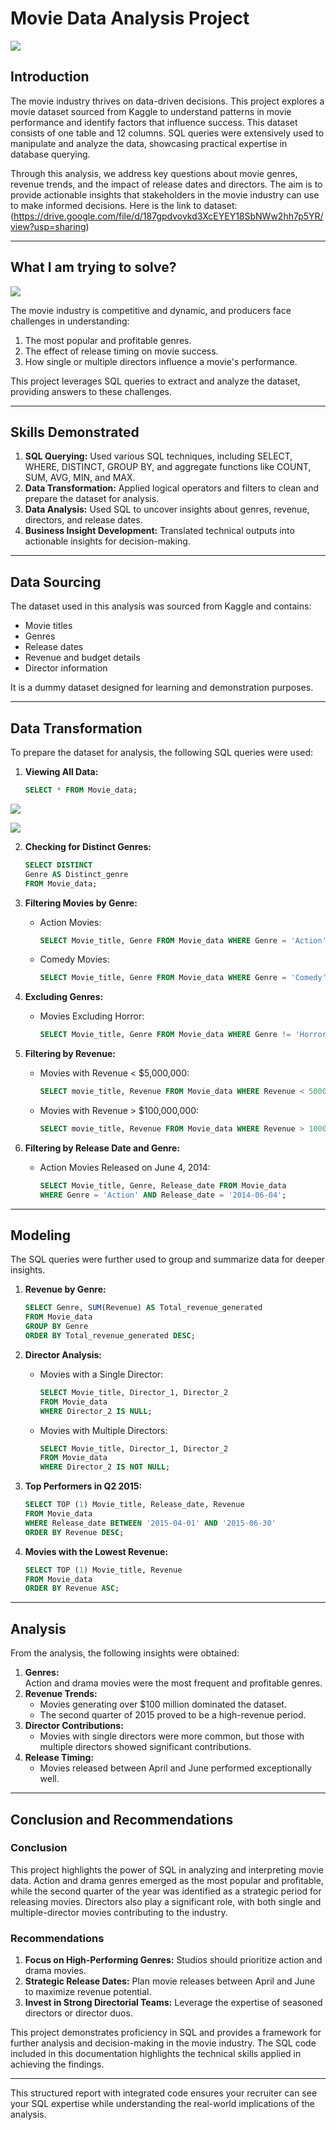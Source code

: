 # **Movie Data Analysis Project**
![](image2.jpg)


## **Introduction**  
The movie industry thrives on data-driven decisions. This project explores a movie dataset sourced from Kaggle to understand patterns in movie performance and identify factors that influence success. This dataset consists of one table and 12 columns. SQL queries were extensively used to manipulate and analyze the data, showcasing practical expertise in database querying.  

Through this analysis, we address key questions about movie genres, revenue trends, and the impact of release dates and directors. The aim is to provide actionable insights that stakeholders in the movie industry can use to make informed decisions.
Here is the link to dataset: (https://drive.google.com/file/d/187gpdvovkd3XcEYEY18SbNWw2hh7p5YR/view?usp=sharing)

---

## **What I am trying to solve?**  

![](image6.png)

The movie industry is competitive and dynamic, and producers face challenges in understanding:  
1. The most popular and profitable genres.  
2. The effect of release timing on movie success.  
3. How single or multiple directors influence a movie's performance.  

This project leverages SQL queries to extract and analyze the dataset, providing answers to these challenges.

---

## **Skills Demonstrated**  
1. **SQL Querying:** Used various SQL techniques, including SELECT, WHERE, DISTINCT, GROUP BY, and aggregate functions like COUNT, SUM, AVG, MIN, and MAX.  
2. **Data Transformation:** Applied logical operators and filters to clean and prepare the dataset for analysis.  
3. **Data Analysis:** Used SQL to uncover insights about genres, revenue, directors, and release dates.  
4. **Business Insight Development:** Translated technical outputs into actionable insights for decision-making.

---

## **Data Sourcing**  
The dataset used in this analysis was sourced from Kaggle and contains:  
- Movie titles  
- Genres  
- Release dates  
- Revenue and budget details  
- Director information  

It is a dummy dataset designed for learning and demonstration purposes.

---

## **Data Transformation**  
To prepare the dataset for analysis, the following SQL queries were used:  
1. **Viewing All Data:**  
   ```sql
   SELECT * FROM Movie_data;
   ```
![](image3.png)

![](image4.png)

2. **Checking for Distinct Genres:**  
   ```sql
   SELECT DISTINCT
   Genre AS Distinct_genre
   FROM Movie_data;
   ```
3. **Filtering Movies by Genre:**  
   - Action Movies:  
     ```sql
     SELECT Movie_title, Genre FROM Movie_data WHERE Genre = 'Action';
     ```
   - Comedy Movies:  
     ```sql
     SELECT Movie_title, Genre FROM Movie_data WHERE Genre = 'Comedy';
     ```

4. **Excluding Genres:**  
   - Movies Excluding Horror:  
     ```sql
     SELECT Movie_title, Genre FROM Movie_data WHERE Genre != 'Horror';
     ```

5. **Filtering by Revenue:**  
   - Movies with Revenue < $5,000,000:  
     ```sql
     SELECT movie_title, Revenue FROM Movie_data WHERE Revenue < 5000000;
     ```
   - Movies with Revenue > $100,000,000:  
     ```sql
     SELECT movie_title, Revenue FROM Movie_data WHERE Revenue > 100000000;
     ```

6. **Filtering by Release Date and Genre:**  
   - Action Movies Released on June 4, 2014:  
     ```sql
     SELECT Movie_title, Genre, Release_date FROM Movie_data 
     WHERE Genre = 'Action' AND Release_date = '2014-06-04';
     ```

---

## **Modeling**  
The SQL queries were further used to group and summarize data for deeper insights.  

1. **Revenue by Genre:**  
   ```sql
   SELECT Genre, SUM(Revenue) AS Total_revenue_generated 
   FROM Movie_data 
   GROUP BY Genre 
   ORDER BY Total_revenue_generated DESC;
   ```

2. **Director Analysis:**  
   - Movies with a Single Director:  
     ```sql
     SELECT Movie_title, Director_1, Director_2 
     FROM Movie_data 
     WHERE Director_2 IS NULL;
     ```

   - Movies with Multiple Directors:  
     ```sql
     SELECT Movie_title, Director_1, Director_2 
     FROM Movie_data 
     WHERE Director_2 IS NOT NULL;
     ```

3. **Top Performers in Q2 2015:**  
   ```sql
   SELECT TOP (1) Movie_title, Release_date, Revenue 
   FROM Movie_data 
   WHERE Release_date BETWEEN '2015-04-01' AND '2015-06-30' 
   ORDER BY Revenue DESC;
   ```

4. **Movies with the Lowest Revenue:**  
   ```sql
   SELECT TOP (1) Movie_title, Revenue 
   FROM Movie_data 
   ORDER BY Revenue ASC;
   ```

---

## **Analysis**  
From the analysis, the following insights were obtained:  
1. **Genres:**  
   Action and drama movies were the most frequent and profitable genres.  
2. **Revenue Trends:**  
   - Movies generating over $100 million dominated the dataset.  
   - The second quarter of 2015 proved to be a high-revenue period.  
3. **Director Contributions:**  
   - Movies with single directors were more common, but those with multiple directors showed significant contributions.  
4. **Release Timing:**  
   - Movies released between April and June performed exceptionally well.

---

## **Conclusion and Recommendations**  
### **Conclusion**  
This project highlights the power of SQL in analyzing and interpreting movie data. Action and drama genres emerged as the most popular and profitable, while the second quarter of the year was identified as a strategic period for releasing movies. Directors also play a significant role, with both single and multiple-director movies contributing to the industry.  

### **Recommendations**  
1. **Focus on High-Performing Genres:** Studios should prioritize action and drama movies.  
2. **Strategic Release Dates:** Plan movie releases between April and June to maximize revenue potential.  
3. **Invest in Strong Directorial Teams:** Leverage the expertise of seasoned directors or director duos.  

This project demonstrates proficiency in SQL and provides a framework for further analysis and decision-making in the movie industry. The SQL code included in this documentation highlights the technical skills applied in achieving the findings.  

--- 

This structured report with integrated code ensures your recruiter can see your SQL expertise while understanding the real-world implications of the analysis.
